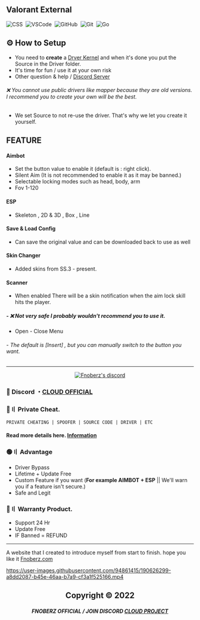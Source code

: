 ## Valorant External
![CSS](https://img.shields.io/badge/-CSS-05122A?style=for-the-badge&logo=CSS3&logoColor=1572B6)&nbsp;
![VSCode](https://img.shields.io/badge/-Visual_Studio_Code-05122A?style=for-the-badge&logo=VisualStudioCode)&nbsp;
![GitHub](https://img.shields.io/badge/-GitHub-05122A?style=for-the-badge&logo=github)&nbsp;
![Git](https://img.shields.io/badge/-Git-05122A?style=for-the-badge&logo=git)&nbsp;
![Go](https://img.shields.io/badge/-Go-05122A?style=for-the-badge&logo=Go)&nbsp;
   
    
## ⚙ How to Setup
- You need to **create** a [Drver Kernel](https://www.youtube.com/watch?v=xh5cCUuQfL8&t=1090s&ab_channel=EthanEDITS) and when it's done you put the Source in the Driver folder.
- It's time for fun / use it at your own risk 
- Other question & help / [Discord Server](https://discord.gg/MBTkVcJefp)
###### ❌ You cannot use public drivers like mapper because they are old versions. I recommend you to create your own will be the best. 
- We set Source to not re-use the driver. That's why we let you create it yourself.
    
    
  
## FEATURE    

#### Aimbot 
- Set the button value to enable it (default is : right click).
- Silent Aim  (It is not recommended to enable it as it may be banned.)
- Selectable locking modes such as head, body, arm
- Fov 1-120

#### ESP
- Skeleton , 2D & 3D , Box , Line
#### Save & Load Config
- Can save the original value and can be downloaded back to use as well
#### Skin Changer
- Added skins from SS.3 - present.
#### Scanner
- When enabled There will be a skin notification when the aim lock skill hits the player.
##### - ❌ Not very safe I probably wouldn't recommend you to use it.
- Open - Close Menu
###### - The default is [Insert] , but you can manually switch to the button you want.

---

  <p align="center">
    <a href="https://discord.com/users/943374631644045363">
        <img title="Fnoberz server discord" alt="Fnoberz's discord" src="https://discord.c99.nl/widget/theme-4/943374631644045363.png"/>
    </a>
</p> 
 
### 💬 Discord ・[CLOUD OFFICIAL](https://discord.gg/MBTkVcJefp) 

### 🛒〢 Private Cheat.
`PRIVATE CHEATING | SPOOFER | SOURCE CODE | DRIVER | ETC`
#### Read more details here. [Information](https://github.com/Cloud-Official/Product) 

### 🟢〢 Advantage

- Driver Bypass
- Lifetime + Update Free
- Custom Feature if you want (**For example AIMBOT + ESP** || We'll warn you if a feature isn't secure.)
- Safe and Legit


### 🔱〢 Warranty Product.

- Support 24 Hr
- Update Free
- IF Banned = REFUND

---

A website that I created to introduce myself from start to finish. hope you like it [Fnoberz.com](https://fnoberz.com/)


https://user-images.githubusercontent.com/94861415/190626299-a8dd2087-b45e-46aa-b7a9-cf3a1f525166.mp4


##   <p align="center">  Copyright © 2022 

##### <p align="center">  FNOBERZ OFFICIAL / JOIN DISCORD [CLOUD PROJECT](https://discord.gg/JUwFCGHbV4)








